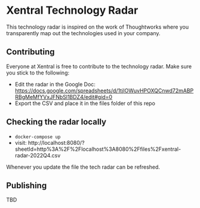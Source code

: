 # Xentral Technology Radar

This technology radar is inspired on the work of Thoughtworks where you transparently map out the technologies used in your company.

## Contributing

Everyone at Xentral is free to contribute to the technology radar. Make sure you stick to the following:

-   Edit the radar in the Google Doc: https://docs.google.com/spreadsheets/d/1tjIOWuvHPOXQCnwd72mABPRBgMeMfYVxJFNbSl1BDZ4/edit#gid=0
-   Export the CSV and place it in the files folder of this repo

## Checking the radar locally

-   `docker-compose up`
-   visit: http://localhost:8080/?sheetId=http%3A%2F%2Flocalhost%3A8080%2Ffiles%2Fxentral-radar-2022Q4.csv

Whenever you update the file the tech radar can be refreshed.

## Publishing

TBD
